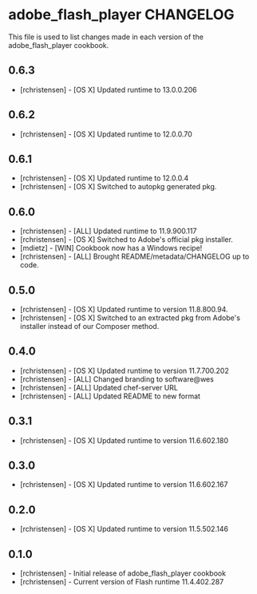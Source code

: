 adobe_flash_player CHANGELOG
============================

This file is used to list changes made in each version of the adobe_flash_player cookbook.

0.6.3
-----
- [rchristensen] - [OS X] Updated runtime to 13.0.0.206

0.6.2
-----
- [rchristensen] - [OS X] Updated runtime to 12.0.0.70

0.6.1
-----
- [rchristensen] - [OS X] Updated runtime to 12.0.0.4
- [rchristensen] - [OS X] Switched to autopkg generated pkg.

0.6.0
-----
- [rchristensen] - [ALL] Updated runtime to 11.9.900.117
- [rchristensen] - [OS X] Switched to Adobe's official pkg installer.
- [mdietz] - [WIN] Cookbook now has a Windows recipe!
- [rchristensen] - [ALL] Brought README/metadata/CHANGELOG up to code.

0.5.0
-----
- [rchristensen] - [OS X] Updated runtime to version 11.8.800.94.
- [rchristensen] - [OS X] Switched to an extracted pkg from Adobe's installer instead of our Composer method.

0.4.0
-----
- [rchristensen] - [OS X] Updated runtime to version 11.7.700.202
- [rchristensen] - [ALL] Changed branding to software@wes
- [rchristensen] - [ALL] Updated chef-server URL
- [rchristensen] - [ALL] Updated README to new format

0.3.1
-----
- [rchristensen] - [OS X] Updated runtime to version 11.6.602.180

0.3.0
-----
- [rchristensen] - [OS X] Updated runtime to version 11.6.602.167

0.2.0
-----
- [rchristensen] - [OS X] Updated runtime to version 11.5.502.146

0.1.0
-----
- [rchristensen] - Initial release of adobe_flash_player cookbook
- [rchristensen] - Current version of Flash runtime 11.4.402.287 